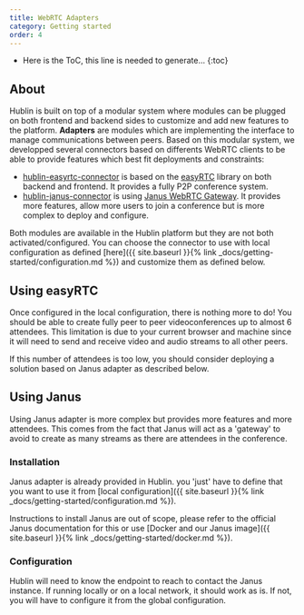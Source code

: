 ```yaml
---
title: WebRTC Adapters
category: Getting started
order: 4
---
```


* Here is the ToC, this line is needed to generate...
{:toc}

## About

Hublin is built on top of a modular system where modules can be plugged on both frontend and backend sides to customize and add new features to the platform. **Adapters** are modules which are implementing the interface to manage communications between peers. Based on this modular system, we developped several connectors based on differents WebRTC clients to be able to provide features which best fit deployments and constraints:

- [hublin-easyrtc-connector](https://github.com/linagora/hublin-easyrtc-connector) is based on the [easyRTC](https://easyrtc.com/products/easyrtc/) library on both backend and frontend. It provides a fully P2P conference system.
- [hublin-janus-connector](https://github.com/linagora/hublin-janus-connector) is using [Janus WebRTC Gateway](https://janus.conf.meetecho.com/). It provides more features, allow more users to join a conference but is more complex to deploy and configure.

Both modules are available in the Hublin platform but they are not both activated/configured. You can choose the connector to use with local configuration as defined [here]({{ site.baseurl }}{% link _docs/getting-started/configuration.md %}) and customize them as defined below.

## Using easyRTC

Once configured in the local configuration, there is nothing more to do! You should be able to create fully peer to peer videoconferences up to almost 6 attendees. This limitation is due to your current browser and machine since it will need to send and receive video and audio streams to all other peers.

If this number of attendees is too low, you should consider deploying a solution based on Janus adapter as described below.

## Using Janus

Using Janus adapter is more complex but provides more features and more attendees. This comes from the fact that Janus will act as a 'gateway' to avoid to create as many streams as there are attendees in the conference.

### Installation

Janus adapter is already provided in Hublin. you 'just' have to define that you want to use it from [local configuration]({{ site.baseurl }}{% link _docs/getting-started/configuration.md %}).

Instructions to install Janus are out of scope, please refer to the official Janus documentation for this or use [Docker and our Janus image]({{ site.baseurl }}{% link _docs/getting-started/docker.md %}).

### Configuration

Hublin will need to know the endpoint to reach to contact the Janus instance. If running locally or on a local network, it should work as is. If not, you will have to configure it from the global configuration.